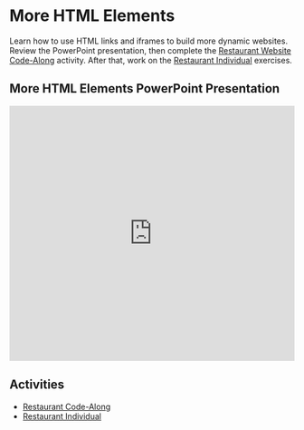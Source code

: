 # More HTML Elements
Learn how to use HTML links and iframes to build more dynamic websites. Review the PowerPoint presentation, then complete the [Restaurant Website Code-Along](RestaurantCodeAlong.md) activity. After that, work on the [Restaurant Individual](RestaurantIndividual.md) exercises.

## More HTML Elements PowerPoint Presentation
<iframe src='https://view.officeapps.live.com/op/embed.aspx?src=https://hylandtechoutreach.github.io/ucs/MoreHtml/MoreHtmlElements.pptx' width='100%' height='450px' frameborder='0'></iframe>

## Activities
- [Restaurant Code-Along](RestaurantCodeAlong.md)
- [Restaurant Individual](RestaurantIndividual.md)